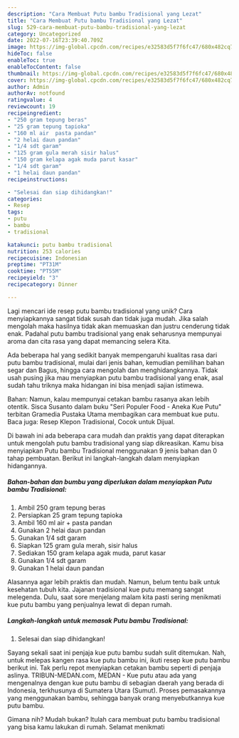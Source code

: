 ```yaml
---
description: "Cara Membuat Putu bambu Tradisional yang Lezat"
title: "Cara Membuat Putu bambu Tradisional yang Lezat"
slug: 529-cara-membuat-putu-bambu-tradisional-yang-lezat
category: Uncategorized
date: 2022-07-16T23:39:40.709Z
image: https://img-global.cpcdn.com/recipes/e32583d5f7f6fc47/680x482cq70/putu-bambu-tradisional-foto-resep-utama.jpg
hideToc: false
enableToc: true
enableTocContent: false
thumbnail: https://img-global.cpcdn.com/recipes/e32583d5f7f6fc47/680x482cq70/putu-bambu-tradisional-foto-resep-utama.jpg
cover: https://img-global.cpcdn.com/recipes/e32583d5f7f6fc47/680x482cq70/putu-bambu-tradisional-foto-resep-utama.jpg
author: Admin
authorAv: notfound
ratingvalue: 4
reviewcount: 19
recipeingredient:
- "250 gram tepung beras"
- "25 gram tepung tapioka"
- "160 ml air  pasta pandan"
- "2 helai daun pandan"
- "1/4 sdt garam"
- "125 gram gula merah sisir halus"
- "150 gram kelapa agak muda parut kasar"
- "1/4 sdt garam"
- "1 helai daun pandan"
recipeinstructions:

- "Selesai dan siap dihidangkan!"
categories:
- Resep
tags:
- putu
- bambu
- tradisional

katakunci: putu bambu tradisional 
nutrition: 253 calories
recipecuisine: Indonesian
preptime: "PT31M"
cooktime: "PT55M"
recipeyield: "3"
recipecategory: Dinner

---
```





Lagi mencari ide resep putu bambu tradisional yang unik? Cara menyiapkannya sangat tidak susah dan tidak juga mudah. Jika salah mengolah maka hasilnya tidak akan memuaskan dan justru cenderung tidak enak. Padahal putu bambu tradisional yang enak seharusnya mempunyai aroma dan cita rasa yang dapat memancing selera Kita.





Ada beberapa hal yang sedikit banyak mempengaruhi kualitas rasa dari putu bambu tradisional, mulai dari jenis bahan, kemudian pemilihan bahan segar dan Bagus, hingga cara mengolah dan menghidangkannya. Tidak usah pusing jika mau menyiapkan putu bambu tradisional yang enak,      asal sudah tahu triknya maka hidangan ini bisa menjadi sajian istimewa.














Bahan: Namun, kalau mempunyai cetakan bambu rasanya akan lebih otentik. Sisca Susanto dalam buku &#34;Seri Populer Food - Aneka Kue Putu&#34; terbitan Gramedia Pustaka Utama membagikan cara membuat kue putu. Baca juga: Resep Klepon Tradisional, Cocok untuk Dijual.






Di bawah ini ada beberapa cara mudah dan praktis yang dapat diterapkan untuk mengolah putu bambu tradisional yang siap dikreasikan. Kamu bisa menyiapkan Putu bambu Tradisional menggunakan 9 jenis bahan dan 0 tahap pembuatan. Berikut ini langkah-langkah dalam menyiapkan hidangannya.

<!--inarticleads1-->

##### Bahan-bahan dan bumbu yang diperlukan dalam menyiapkan Putu bambu Tradisional:

1. Ambil 250 gram tepung beras
1. Persiapkan 25 gram tepung tapioka
1. Ambil 160 ml air + pasta pandan
1. Gunakan 2 helai daun pandan
1. Gunakan 1/4 sdt garam
1. Siapkan 125 gram gula merah, sisir halus
1. Sediakan 150 gram kelapa agak muda, parut kasar
1. Gunakan 1/4 sdt garam
1. Gunakan 1 helai daun pandan


Alasannya agar lebih praktis dan mudah. Namun, belum tentu baik untuk kesehatan tubuh kita. Jajanan tradisional kue putu memang sangat melegenda. Dulu, saat sore menjelang malam kita pasti sering menikmati kue putu bambu yang penjualnya lewat di depan rumah. 

<!--inarticleads2-->

##### Langkah-langkah untuk memasak Putu bambu Tradisional:


1. Selesai dan siap dihidangkan!

Sayang sekali saat ini penjaja kue putu bambu sudah sulit ditemukan. Nah, untuk melepas kangen rasa kue putu bambu ini, ikuti resep kue putu bambu berikut ini. Tak perlu repot menyiapkan cetakan bambu seperti di penjaja aslinya. TRIBUN-MEDAN.com, MEDAN - Kue putu atau ada yang mengenalnya dengan kue putu bambu di sebagian daerah yang berada di Indonesia, terkhusunya di Sumatera Utara (Sumut). Proses pemasakannya yang menggunakan bambu, sehingga banyak orang menyebutkannya kue putu bambu. 

Gimana nih? Mudah bukan? Itulah cara membuat putu bambu tradisional yang bisa kamu lakukan di rumah. Selamat menikmati
